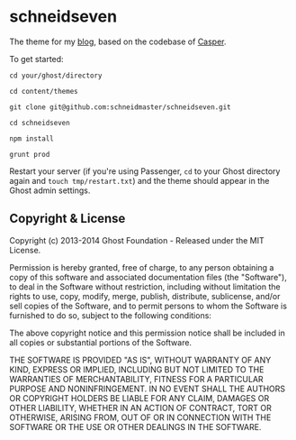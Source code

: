 # schneidseven

The theme for my [blog](http://blog.schneidmaster.com/), based on the codebase of [Casper](https://github.com/TryGhost/Casper).

To get started:

`cd your/ghost/directory`

`cd content/themes`

`git clone git@github.com:schneidmaster/schneidseven.git`

`cd schneidseven`

`npm install`

`grunt prod`

Restart your server (if you're using Passenger, `cd` to your Ghost directory again and `touch tmp/restart.txt`) and the theme should appear in the Ghost admin settings.

## Copyright & License

Copyright (c) 2013-2014 Ghost Foundation - Released under the MIT License.

Permission is hereby granted, free of charge, to any person obtaining a copy of this software and associated documentation files (the "Software"), to deal in the Software without restriction, including without limitation the rights to use, copy, modify, merge, publish, distribute, sublicense, and/or sell copies of the Software, and to permit persons to whom the Software is furnished to do so, subject to the following conditions:

The above copyright notice and this permission notice shall be included in all copies or substantial portions of the Software.

THE SOFTWARE IS PROVIDED "AS IS", WITHOUT WARRANTY OF ANY KIND, EXPRESS OR IMPLIED, INCLUDING BUT NOT LIMITED TO THE WARRANTIES OF MERCHANTABILITY, FITNESS FOR A PARTICULAR PURPOSE AND
NONINFRINGEMENT. IN NO EVENT SHALL THE AUTHORS OR COPYRIGHT HOLDERS BE LIABLE FOR ANY CLAIM, DAMAGES OR OTHER LIABILITY, WHETHER IN AN ACTION OF CONTRACT, TORT OR OTHERWISE, ARISING FROM, OUT OF OR IN CONNECTION WITH THE SOFTWARE OR THE USE OR OTHER DEALINGS IN THE SOFTWARE.
